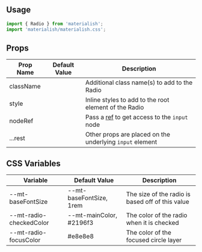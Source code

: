 ## Usage

```jsx
import { Radio } from 'materialish';
import 'materialish/materialish.css';
```

## Props

| Prop Name | Default Value | Description                                                                                    |
| --------- | ------------- | ---------------------------------------------------------------------------------------------- |
| className |               | Additional class name(s) to add to the Radio                                                   |
| style     |               | Inline styles to add to the root element of the Radio                                          |
| nodeRef   |               | Pass a [ref](https://reactjs.org/docs/refs-and-the-dom.html) to get access to the `input` node |
| ...rest   |               | Other props are placed on the underlying `input` element                                       |

## CSS Variables

| Variable                | Default Value           | Description                                      |
| ----------------------- | ----------------------- | ------------------------------------------------ |
| --mt-baseFontSize       | --mt-baseFontSize, 1rem | The size of the radio is based off of this value |
| --mt-radio-checkedColor | --mt-mainColor, #2196f3 | The color of the radio when it is checked        |
| --mt-radio-focusColor   | #e8e8e8                 | The color of the focused circle layer            |
